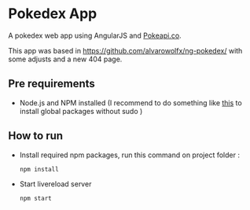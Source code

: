 # Pokedex App

A pokedex web app using AngularJS and [Pokeapi.co](http://pokeapi.co/).

This app was based in <https://github.com/alvarowolfx/ng-pokedex/> with some adjusts and a new 404 page.

## Pre requirements

- Node.js and NPM installed (I recommend to do something like [this](https://github.com/sindresorhus/guides/blob/master/npm-global-without-sudo.md) to install global packages without sudo )

## How to run

- Install required npm packages, run this command on project folder :

  ```shell
  npm install
  ```

- Start livereload server

  ```shell
  npm start
  ```
